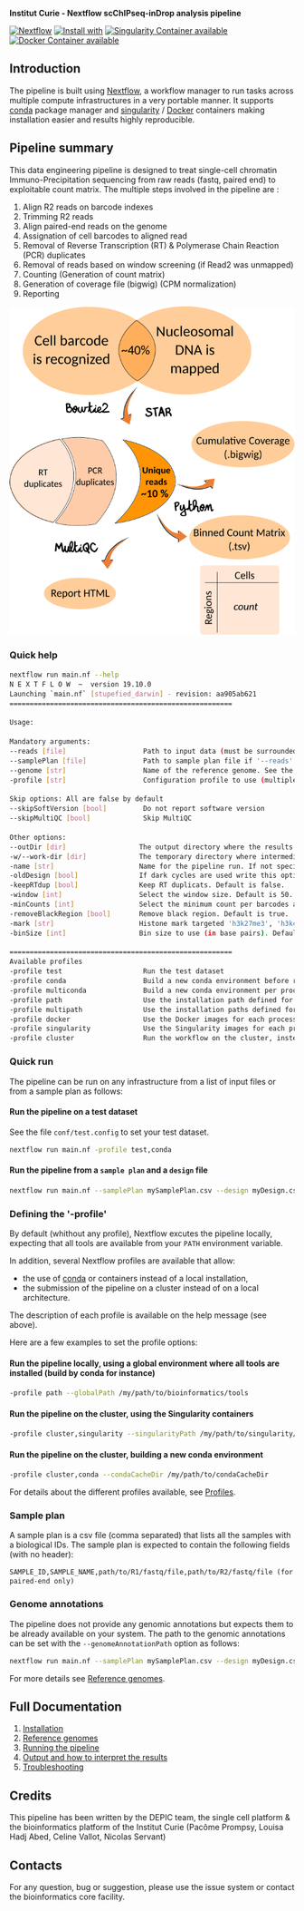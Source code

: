**Institut Curie - Nextflow scChIPseq-inDrop analysis pipeline**

[![Nextflow](https://img.shields.io/badge/nextflow-%E2%89%A519.10.0-brightgreen.svg)](https://www.nextflow.io/)
[![Install with](https://anaconda.org/anaconda/conda-build/badges/installer/conda.svg)](https://conda.anaconda.org/anaconda)
[![Singularity Container available](https://img.shields.io/badge/singularity-available-7E4C74.svg)](https://singularity.lbl.gov/)
[![Docker Container available](https://img.shields.io/badge/docker-available-003399.svg)](https://www.docker.com/)

## Introduction

The pipeline is built using [Nextflow](https://www.nextflow.io), a workflow manager to run tasks across multiple compute infrastructures in a very portable manner.
It supports [conda](https://docs.conda.io) package manager and  [singularity](https://sylabs.io/guides/3.6/user-guide/) / [Docker](https://www.docker.com/) containers making installation easier and results highly reproducible.

## Pipeline summary

This data engineering pipeline is designed to treat single-cell chromatin Immuno-Precipitation sequencing from raw reads (fastq, paired end) to exploitable count matrix. The multiple steps involved in the pipeline are :

1. Align R2 reads on barcode indexes
2. Trimming R2 reads
3. Align paired-end reads on the genome
4. Assignation of cell barcodes to aligned read
5. Removal of Reverse Transcription (RT) & Polymerase Chain Reaction (PCR) duplicates
6. Removal of reads based on window screening (if Read2 was unmapped)
7. Counting (Generation of count matrix)
8. Generation of coverage file (bigwig) (CPM normalization)
9. Reporting

![MultiQC](docs/images/Simplified_pipeline.png)


### Quick help

```bash
nextflow run main.nf --help
N E X T F L O W  ~  version 19.10.0
Launching `main.nf` [stupefied_darwin] - revision: aa905ab621
=======================================================

Usage:

Mandatory arguments:
--reads [file]                   Path to input data (must be surrounded with quotes)
--samplePlan [file]              Path to sample plan file if '--reads' is not specified
--genome [str]                   Name of the reference genome. See the `--genomeAnnotationPath` to defined the annotation path
-profile [str]                   Configuration profile to use (multiple profiles can be specified with comma separated values)

Skip options: All are false by default
--skipSoftVersion [bool]         Do not report software version
--skipMultiQC [bool]             Skip MultiQC

Other options:
--outDir [dir]                  The output directory where the results will be saved
-w/--work-dir [dir]             The temporary directory where intermediate data will be saved
-name [str]                     Name for the pipeline run. If not specified, Nextflow will automatically generate a random mnemonic
-oldDesign [bool]               If dark cycles are used write this option as true. Default is false.
-keepRTdup [bool]               Keep RT duplicats. Default is false.
-window [int]                   Select the window size. Default is 50.
-minCounts [int]                Select the minimum count per barcodes after removing duplicates. Default is 1000.
-removeBlackRegion [bool]       Remove black region. Default is true.
-mark [str]                     Histone mark targeted 'h3k27me3', 'h3k4me3' or 'unbound'. Default is 'h3k27me3'.
-binSize [int]                  Bin size to use (in base pairs). Default is 50000. 

=======================================================
Available profiles
-profile test                    Run the test dataset
-profile conda                   Build a new conda environment before running the pipeline. Use `--condaCacheDir` to define the conda cache path
-profile multiconda              Build a new conda environment per process before running the pipeline. Use `--condaCacheDir` to define the conda cache path
-profile path                    Use the installation path defined for all tools. Use `--globalPath` to define the installation path
-profile multipath               Use the installation paths defined for each tool. Use `--globalPath` to define the installation path
-profile docker                  Use the Docker images for each process
-profile singularity             Use the Singularity images for each process. Use `--singularityPath` to define the path of the singularity containers
-profile cluster                 Run the workflow on the cluster, instead of locally

```


### Quick run

The pipeline can be run on any infrastructure from a list of input files or from a sample plan as follows:

#### Run the pipeline on a test dataset

See the file `conf/test.config` to set your test dataset.

```bash
nextflow run main.nf -profile test,conda

```

#### Run the pipeline from a `sample plan` and a `design` file

```bash
nextflow run main.nf --samplePlan mySamplePlan.csv --design myDesign.csv --genome 'hg19' --genomeAnnotationPath /my/annotation/path --outDir /my/output/dir

```

### Defining the '-profile'

By default (whithout any profile), Nextflow excutes the pipeline locally, expecting that all tools are available from your `PATH` environment variable.

In addition, several Nextflow profiles are available that allow:
* the use of [conda](https://docs.conda.io) or containers instead of a local installation,
* the submission of the pipeline on a cluster instead of on a local architecture.

The description of each profile is available on the help message (see above).

Here are a few examples to set the profile options:

#### Run the pipeline locally, using a global environment where all tools are installed (build by conda for instance)
```bash
-profile path --globalPath /my/path/to/bioinformatics/tools
```

#### Run the pipeline on the cluster, using the Singularity containers
```bash
-profile cluster,singularity --singularityPath /my/path/to/singularity/containers
```

#### Run the pipeline on the cluster, building a new conda environment
```bash
-profile cluster,conda --condaCacheDir /my/path/to/condaCacheDir

```

For details about the different profiles available, see [Profiles](docs/profiles.md).

### Sample plan

A sample plan is a csv file (comma separated) that lists all the samples with a biological IDs.
The sample plan is expected to contain the following fields (with no header):

```
SAMPLE_ID,SAMPLE_NAME,path/to/R1/fastq/file,path/to/R2/fastq/file (for paired-end only)
```

### Genome annotations

The pipeline does not provide any genomic annotations but expects them to be already available on your system. The path to the genomic annotations can be set with the `--genomeAnnotationPath` option as follows:

```bash
nextflow run main.nf --samplePlan mySamplePlan.csv --design myDesign.csv --genome 'hg19' --genomeAnnotationPath /my/annotation/path --outDir /my/output/dir

```

For more details see  [Reference genomes](docs/referenceGenomes.md).

## Full Documentation

1. [Installation](docs/installation.md)
2. [Reference genomes](docs/referenceGenomes.md)
3. [Running the pipeline](docs/usage.md)
4. [Output and how to interpret the results](docs/output.md)
5. [Troubleshooting](docs/troubleshooting.md)

## Credits

This pipeline has been written by the DEPIC team, the single cell platform & the bioinformatics platform of the Institut Curie (Pacôme Prompsy, Louisa Hadj Abed, Celine Vallot, Nicolas Servant)

## Contacts

For any question, bug or suggestion, please use the issue system or contact the bioinformatics core facility.
